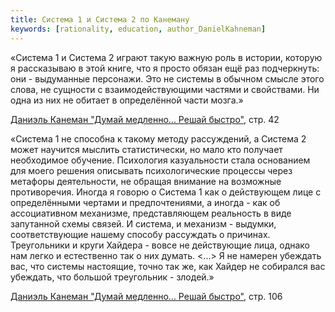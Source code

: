 ```yaml
---
title: Система 1 и Система 2 по Канеману
keywords: [rationality, education, author_DanielKahneman]
---
```


«Система 1 и Система 2 играют такую важную роль в истории, которую я рассказываю в этой книге, что я просто обязан ещё раз подчеркнуть: они - выдуманные персонажи. Это не системы в обычном смысле этого слова, не сущности с взаимодействующими частями и свойствами. Ни одна из них не обитает в определённой части мозга.»

[Даниэль Канеман "Думай медленно... Решай быстро"](pxfc.md), стр. 42


«Система 1 не способна к такому методу рассуждений, а Система 2 может научится мыслить
статистически, но мало кто получает необходимое обучение.
Психология казуальности стала основанием для моего решения описывать психологические
процессы через метафоры деятельности, не обращая внимание на возможные противоречия.
Иногда я говорю о Система 1 как о действующем лице с определёнными чертами и предпочтениями,
а иногда - как об ассоциативном механизме, представляющем реальность в виде запутанной
схемы связей. И система, и механизм - выдумки, соответствующие нашему способу рассуждать
о причинах. Треугольники и круги Хайдера - вовсе не действующие лица, однако нам легко
и естественно так о них думать. <...> Я не намерен убеждать вас, что системы настоящие,
точно так же, как Хайдер не собирался вас убеждать, что большой треугольник - злодей.»

[Даниэль Канеман "Думай медленно... Решай быстро"](pxfc.md), стр. 106
